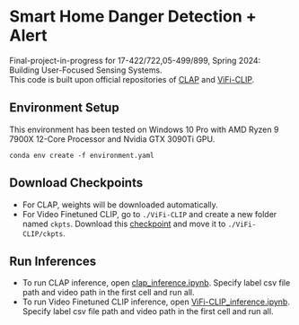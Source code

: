 # Smart Home Danger Detection + Alert
Final-project-in-progress for 17-422/722,05-499/899, Spring 2024: Building User-Focused Sensing Systems.  
This code is built upon official repositories of [CLAP](https://github.com/microsoft/CLAP) and [ViFi-CLIP](https://github.com/muzairkhattak/ViFi-CLIP).
 
## Environment Setup
This environment has been tested on Windows 10 Pro with AMD Ryzen 9 7900X 12-Core Processor and Nvidia GTX 3090Ti GPU.
```
conda env create -f environment.yaml
```


## Download Checkpoints
- For CLAP, weights will be downloaded automatically.
- For Video Finetuned CLIP, go to `./ViFi-CLIP` and create a new folder named `ckpts`. Download this [checkpoint](https://mbzuaiac-my.sharepoint.com/:u:/g/personal/uzair_khattak_mbzuai_ac_ae/EW0shb6XYDxFi3BH6DT70rgBPDwgW_knQ8jDsarxINXezw?e=RbixXc) and move it to `./ViFi-CLIP/ckpts`.


## Run Inferences
- To run CLAP inference, open [clap_inference.ipynb](./clap_inference.ipynb). Specify label csv file path and video path in the first cell and run all.
- To run Video Finetuned CLIP inference, open [ViFi-CLIP_inference.ipynb](./ViFi-CLIP/ViFi-CLIP_inference.ipynb). Specify label csv file path and video path in the first cell and run all.